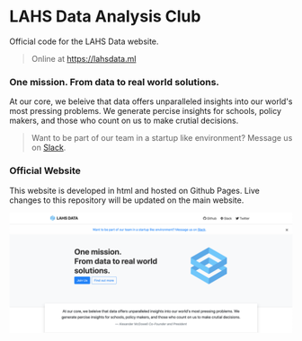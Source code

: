 # LAHS Data Analysis Club
Official code for the LAHS Data website.

> Online at https://lahsdata.ml

### One mission. From data to real world solutions.
At our core, we beleive that data offers unparalleled insights into our world's most pressing problems. We generate percise insights for schools, policy makers, and those who count on us to make crutial decisions.

> Want to be part of our team in a startup like environment? Message us on [Slack](https://slack.com/signin).

### Official Website
This website is developed in html and hosted on Github Pages. Live changes to this repository will be updated on the main website.

<img src="./images/ScreenShot.png">
